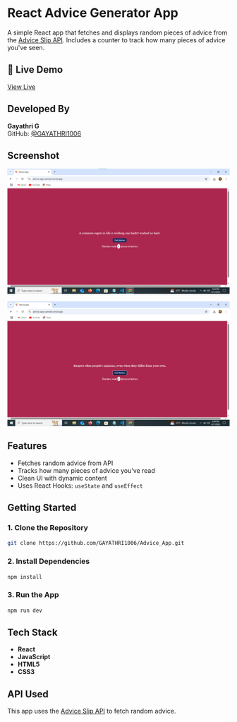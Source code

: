 # React Advice Generator App

A simple React app that fetches and displays random pieces of advice from the [Advice Slip API](https://api.adviceslip.com). Includes a counter to track how many pieces of advice you've seen.

## 🔗 Live Demo

[View Live](https://advice-app-sample.vercel.app/)  

## Developed By  

**Gayathri G**  
GitHub: [@GAYATHRI1006](https://github.com/GAYATHRI1006)

## Screenshot

![Advice App Screenshot](advice1.png)  

![Advice App Screenshot](advice2.png)  

## Features

- Fetches random advice from API
- Tracks how many pieces of advice you’ve read
- Clean UI with dynamic content
- Uses React Hooks: `useState` and `useEffect`

## Getting Started

### 1. Clone the Repository

```bash
git clone https://github.com/GAYATHRI1006/Advice_App.git
```

### 2. Install Dependencies

```bash
npm install
```

### 3. Run the App

```bash
npm run dev
```

## Tech Stack

- **React**
- **JavaScript**
- **HTML5**
- **CSS3**
    
## API Used

This app uses the [Advice Slip API](https://api.adviceslip.com/advice) to fetch random advice.

